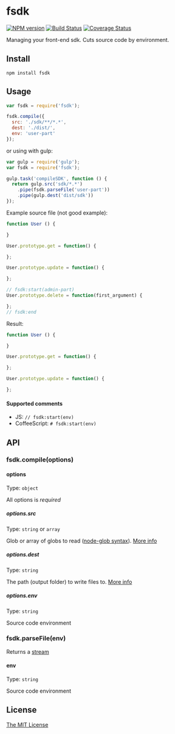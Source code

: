 # fsdk

[![NPM version](https://img.shields.io/npm/v/fsdk.svg)](https://www.npmjs.com/package/fsdk) [![Build Status](https://travis-ci.org/nevech/fsdk.svg?branch=master)](https://travis-ci.org/nevech/fsdk) [![Coverage Status](https://coveralls.io/repos/nevech/fsdk/badge.svg?branch=master&service=github)](https://coveralls.io/github/nevech/fsdk?branch=master)

Managing your front-end sdk. Cuts source code by environment.

## Install
```
npm install fsdk
```

## Usage

```js
var fsdk = require('fsdk');

fsdk.compile({
  src: './sdk/**/*.*',
  dest: './dist/',
  env: 'user-part'
});
```

or using with gulp:

```js
var gulp = require('gulp');
var fsdk = require('fsdk');

gulp.task('compileSDK', function () {
  return gulp.src('sdk/*.*')
    .pipe(fsdk.parseFile('user-part'))
    .pipe(gulp.dest('dist/sdk'))
});
```

Example source file (not good example):

```js
function User () {

}

User.prototype.get = function() {

};

User.prototype.update = function() {

};

// fsdk:start(admin-part)
User.prototype.delete = function(first_argument) {

};
// fsdk:end
```

Result:

```js
function User () {

}

User.prototype.get = function() {

};

User.prototype.update = function() {

};
```

#### Supported comments

- JS: `// fsdk:start(env)`
- CoffeeScript: `# fsdk:start(env)`

## API

### fsdk.compile(options)

#### options
Type: `object`

All options is *required*

##### options.src
Type: `string` or `array`

Glob or array of globs to read ([node-glob syntax](https://github.com/isaacs/node-glob)). [More info](https://github.com/gulpjs/vinyl-fs#srcglobs-opt)

##### options.dest
Type: `string`

The path (output folder) to write files to. [More info](https://github.com/gulpjs/vinyl-fs#destfolder-opt)


##### options.env
Type: `string`

Source code environment

### fsdk.parseFile(env)
Returns a [stream](https://nodejs.org/api/stream.html)

#### env
Type: `string`

Source code environment

## License
[The MIT License](./LICENSE)
